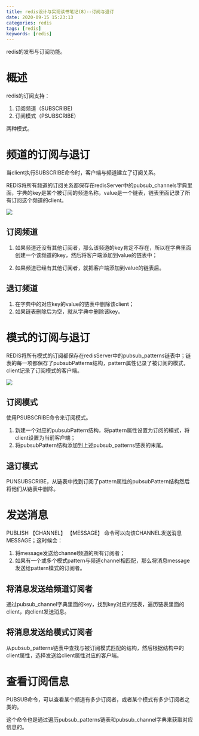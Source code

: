 ```yaml
---
title: redis设计与实现读书笔记(8)--订阅与退订
date: 2020-09-15 15:23:13
categories: redis
tags: [redis]
keywords: [redis]
---
```

redis的发布与订阅功能。

<!---more--->

# 概述
redis的订阅支持：
1. 订阅频道（SUBSCRIBE)
2. 订阅模式（PSUBSCRIBE）

两种模式。

# 频道的订阅与退订
当client执行SUBSCRIBE命令时，客户端与频道建立了订阅关系。

REDIS将所有频道的订阅关系都保存在redisServer中的pubsub_channels字典里面，字典的key是某个被订阅的频道名称，value是一个链表，链表里面记录了所有订阅这个频道的client。

![](https://jaroffertree.oss-cn-hongkong.aliyuncs.com/20200915161502.png)

## 订阅频道
1. 如果频道还没有其他订阅者，那么该频道的key肯定不存在，所以在字典里面创建一个该频道的key，然后将客户端添加到value的链表中；

2. 如果频道已经有其他订阅者，就把客户端添加到value的链表后。

## 退订频道
1. 在字典中的对应key的value的链表中删除该client；
2. 如果链表删除后为空，就从字典中删除该key。


# 模式的订阅与退订
REDIS将所有模式的订阅都保存在redisServer中的pubsub_patterns链表中；链表的每一项都保存了pubsubPatterns结构，pattern属性记录了被订阅的模式，client记录了订阅模式的客户端。

![](https://jaroffertree.oss-cn-hongkong.aliyuncs.com/20200915153751.png)

## 订阅模式
使用PSUBSCRIBE命令来订阅模式。
1. 新建一个对应的pubsubPattern结构，将pattern属性设置为订阅的模式，将client设置为当前客户端；
2. 将pubsubPattern结构添加到上述pubsub_patterns链表的末尾。

## 退订模式
PUNSUBSCRIBE，从链表中找到订阅了pattern属性的pubsubPattern结构然后将他们从链表中删除。

# 发送消息
PUBLISH 【CHANNEL】 【MESSAGE】 命令可以向该CHANNEL发送消息MESSAGE；这时候会：
1. 将message发送给channel频道的所有订阅者；
2. 如果有一个或多个模式pattern与频道channel相匹配，那么将消息message发送给pattern模式的订阅者。

## 将消息发送给频道订阅者
通过pubsub_channel字典里面的key，找到key对应的链表，遍历链表里面的client，向client发送消息。

## 将消息发送给模式订阅者
从pubsub_patterns链表中查找与被订阅模式匹配的结构，然后根据结构中的client属性，选择发送给client属性对应的客户端。

# 查看订阅信息
PUBSUB命令，可以查看某个频道有多少订阅者，或者某个模式有多少订阅者之类的。

这个命令也是通过遍历pubsub_patterns链表和pubsub_channel字典来获取对应信息的。


